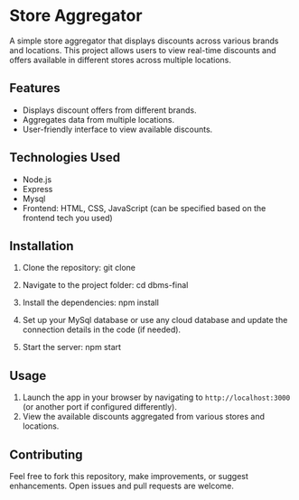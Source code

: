# Store Aggregator

A simple store aggregator that displays discounts across various brands and locations. This project allows users to view real-time discounts and offers available in different stores across multiple locations.

## Features
- Displays discount offers from different brands.
- Aggregates data from multiple locations.
- User-friendly interface to view available discounts.

## Technologies Used
- Node.js
- Express
- Mysql
- Frontend: HTML, CSS, JavaScript (can be specified based on the frontend tech you used)

## Installation

1. Clone the repository:
   git clone 
   
2. Navigate to the project folder:
   cd dbms-final
   
3. Install the dependencies:
   npm install

4. Set up your MySql database or use any cloud database and update the connection details in the code (if needed).

5. Start the server:
   npm start

## Usage
1. Launch the app in your browser by navigating to `http://localhost:3000` (or another port if configured differently).
2. View the available discounts aggregated from various stores and locations.

## Contributing
Feel free to fork this repository, make improvements, or suggest enhancements. Open issues and pull requests are welcome.


